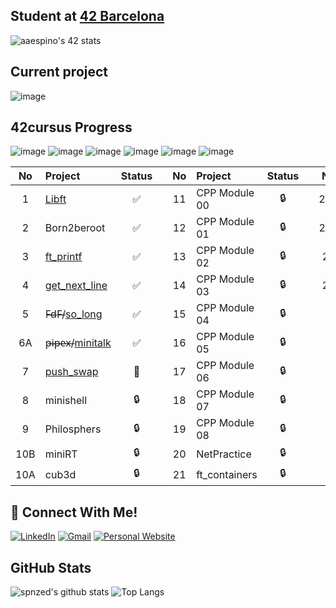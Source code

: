 ## Student at [42 Barcelona](https://www.42barcelona.com/es/)
![aaespino's 42 stats](https://badge42.vercel.app/api/v2/cl2j116av002509mh2pt2de29/stats?cursusId=21&coalitionId=205)
## Current project
![image](https://github.com/spnzed/spnzed/assets/95354392/5d84f286-543b-4fc6-8f4a-01c66d110925)

## 42cursus Progress 
![image](https://github.com/spnzed/spnzed/assets/95354392/51a5c74c-9a6b-4ca0-8227-ea15ea3c2139) ![image](https://github.com/spnzed/spnzed/assets/95354392/c15b85a7-b52c-477d-9f96-e1735c1a0b38) ![image](https://github.com/spnzed/spnzed/assets/95354392/6a5db085-f7d9-4741-8426-0a9b38735632) ![image](https://github.com/spnzed/spnzed/assets/95354392/eb92d55c-7ae7-4744-92f1-86d293db0d92) ![image](https://github.com/spnzed/spnzed/assets/95354392/ecf4aa74-1b92-4f2f-8803-2bc41cabaa8a) ![image](https://github.com/spnzed/spnzed/assets/95354392/4ca0beac-8fbd-4e2f-9362-69629887587c)






| No  | Project                                     | Status |   | No  | Project                                   | Status |   | No  | Project                        | Status |
| :-: | :------------------------------------------ | :----: | - | :-: | :---------------------------------------- | :----: | - | :-: | :----------------------------- | :----: |
| 1   | [Libft](https://github.com/spnzed/Libft)                  | ✅     |   | 11  | CPP Module 00 | 🔒     |   | 22A | ft_irc                         | 🔒      |
| 2   | Born2beroot                                               | ✅     |   | 12  | CPP Module 01 | 🔒     |   | 22B | webserv                        | 🔒      |
| 3   | [ft_printf](https://github.com/spnzed/ft_printf)          | ✅     |   | 13  | CPP Module 02 | 🔒     |   | 23  | Inception                      | 🔒      |
| 4   | [get_next_line](https://github.com/spnzed/get_next_line)  | ✅     |   | 14  | CPP Module 03 | 🔒     |   | 24  | ft_transcendence               | 🔒      |
| 5   | F̶d̶F̶/[so_long](https://github.com/spnzed/so_long)          | ✅     |   | 15  | CPP Module 04 | 🔒     |   |     |                 
| 6A  | p̶i̶p̶e̶x̶/[minitalk](https://github.com/spnzed/minitalk)      | ✅     |   | 16  | CPP Module 05 | 🔒     |   |     |
| 7   | [push_swap](https://github.com/spnzed/push_swap)          | 📝     |   | 17  | CPP Module 06 | 🔒     |   |     |                              
| 8   | minishell                                                 | 🔒     |   | 18  | CPP Module 07 | 🔒     |   |     |                           
| 9   | Philosphers                                               | 🔒     |   | 19  | CPP Module 08 | 🔒     |   |     |
| 10B | miniRT                                                    | 🔒     |   | 20  | NetPractice   | 🔒     |   |     |
| 10A | cub3d                                                     | 🔒     |   | 21  | ft_containers | 🔒     |

## 📱 Connect With Me!
[![LinkedIn](https://img.shields.io/badge/-LinkedIn-0e76a8?style=flat-square&logo=linkedin&logoColor=white)](https://www.linkedin.com/in/aaronespinosatomas/)
[![Gmail](https://img.shields.io/badge/-Gmail-d95040?style=flat-square&logo=gmail&logoColor=white)](mailto:aaronespinosatomas@gmail.com)
[![Personal Website](https://img.shields.io/badge/-Personal%20Website-f8f8fa?style=flat-square)](https://www.aaronespinosagarces.com/)

## GitHub Stats
![spnzed's github stats](https://github-readme-stats.vercel.app/api?username=spnzed&show_icons=true&hide_border=true&theme=dark)
![Top Langs](https://github-readme-stats.vercel.app/api/top-langs/?username=spnzed&layout=compact&theme=dark&hide_border=true)
